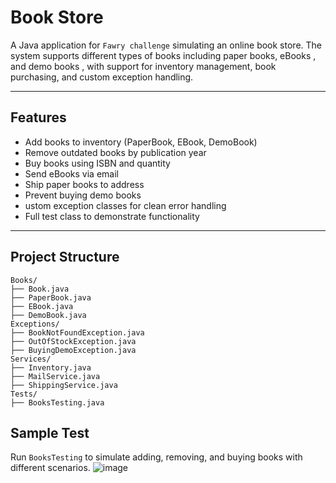 # Book Store

A Java application for `Fawry challenge` simulating an online book store. The system supports different types of books including paper books, eBooks , and demo books , with support for inventory management, book purchasing, and custom exception handling.

---

## Features

- Add books to inventory (PaperBook, EBook, DemoBook)
- Remove outdated books by publication year
- Buy books using ISBN and quantity
- Send eBooks via email
- Ship paper books to address
- Prevent buying demo books
- ustom exception classes for clean error handling
- Full test class to demonstrate functionality

---

## Project Structure
```
Books/
├── Book.java
├── PaperBook.java
├── EBook.java
├── DemoBook.java
Exceptions/
├── BookNotFoundException.java
├── OutOfStockException.java
├── BuyingDemoException.java
Services/
├── Inventory.java
├── MailService.java
├── ShippingService.java
Tests/
├── BooksTesting.java
```

## Sample Test

Run `BooksTesting` to simulate adding, removing, and buying books with different scenarios.
![image](https://github.com/user-attachments/assets/118bb69a-d517-40fb-8c70-9097794a01a5)
